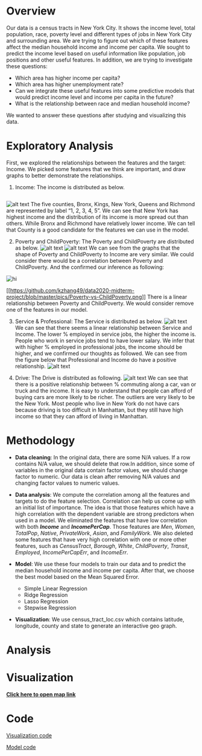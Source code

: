# Overview
  Our data is a census tracts in New York City. It shows the income level, total population, race, poverty level and different types of jobs in New York City and surrounding area. We are trying to figure out which of these features affect the median household income and income per capita. We sought to predict the income level based on useful information like population, job positions and other useful features. In addition, we are trying to investigate these questions:
  - Which area has higher income per capita?
  - Which area has higher unemployment rate?
  - Can we integrate these useful features into some predictive models that would predict income level and income per capita in the future?
  - What is the relationship between race and median household income?

  We wanted to answer these questions after studying and visualizing this data.

# Exploratory Analysis
First, we explored the relationships between the features and the target: Income. We picked some features that we think are important, and draw graphs to better demonstrate the relationships. 

1) Income: The income is distributed as below.
<img src="https://github.com/kzhang49/data2020-midterm-project/blob/master/pics/Income.png" alt="">   

![alt text](https://github.com/kzhang49/data2020-midterm-project/blob/master/pics/Income.png)
The five counties, Bronx, Kings, New York, Queens and Richmond are represented by label “1, 2, 3, 4, 5”. We can see that New York has highest income and the distribution of its income is more spread out than others. While Bronx and Richmond have relatively lower income. We can tell that County is a good candidate for the features we can use in the model.

2) Poverty and ChildPoverty: The Poverty and ChildPoverty are distributed as below.
![alt text](https://github.com/kzhang49/data2020-midterm-project/blob/master/pics/Poverty.png)
![alt text](https://github.com/kzhang49/data2020-midterm-project/blob/master/pics/ChildPoverty.png)
We can see from the graphs that the shape of Poverty and ChildPoverty to Income are very similar. We could consider there would be a correlation between Poverty and ChildPoverty. And the confirmed our inference as following:
<img src="pics/Poverty-vs-ChildPoverty.png" alt="hi" class="inline"/>

[[https://github.com/kzhang49/data2020-midterm-project/blob/master/pics/Poverty-vs-ChildPoverty.png]]
There is a linear relationship between Poverty and ChildPoverty. We would consider remove one of the features in our model.

3) Service & Professional: The Service is distributed as below.
![alt text](https://github.com/kzhang49/data2020-midterm-project/blob/master/pics/Service.png)
We can see that there seems a linear relationship between Service and Income. The lower % employed in service jobs, the higher the income is. People who work in service jobs tend to have lower salary. We infer that with higher % employed in professional jobs, the income should be higher, and we confirmed our thoughts as followed. We can see from the figure below that Professional and Income do have a positive relationship.
![alt text](https://github.com/kzhang49/data2020-midterm-project/blob/master/pics/Professional.png)

4) Drive: The Drive is distributed as following.
![alt text](https://github.com/kzhang49/data2020-midterm-project/blob/master/pics/Drive.png)
We can see that there is a positive relationship between % commuting along a car, van or truck and the income. It is easy to understand that people can afford of buying cars are more likely to be richer. The outliers are very likely to be the New York. Most people who live in New York do not have cars because driving is too difficult in Manhattan, but they still have high income so that they can afford of living in Manhattan.


# Methodology
  - **Data cleaning**: In the original data, there are some N/A values. If a row contains N/A value, we should delete that row.In addition, since some of variables in the original data contain factor values, we should change factor to numeric. Our data is clean after removing N/A values and changing factor values to numeric values.

  - **Data analysis**: We compute the correlation among all the features and targets to do the feature selection. Correlation can help us come up with an initial list of importance. The idea is that those features which have a high correlation with the dependent variable are strong predictors when used in a model. We eliminated the features that have low correlation with both **_Income_** and **_IncomePerCap_**. Those features are _Men_, _Women_, _TotalPop_, _Native_, _PrivateWork_, _Asian_, and _FamilyWork_. We also deleted some features that have very high correlation with one or more other features, such as _CensusTract_, _Borough_, _White_, _ChildPoverty_, _Transit_, _Employed_, _IncomePerCapErr_, and _IncomeErr_.

  - **Model**: We use these four models to train our data and to predict the median household income and income per capita. After that, we choose the best model based on the Mean Squared Error.
    - Simple Linear Regression
    - Ridge Regression
    - Lasso Regression
    - Stepwise Regression<br />
    
  - **Visualization**: We use census_tract_loc.csv which contains latitude, longitude, county and state to generate an interactive geo graph.

# Analysis

# Visualization
  [**Click here to open map link**](https://kzhang49.github.io/data2020-midterm-project/map.html)


# Code
  [Visualization code](https://github.com/kzhang49/data2020-midterm-project/blob/master/geograph.Rmd)
  
  [Model code](https://github.com/kzhang49/data2020-midterm-project/blob/master/midterm_project.Rmd)
